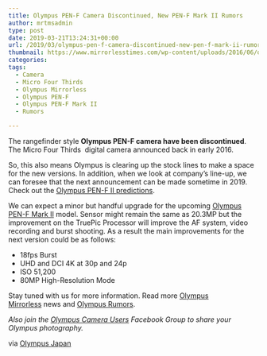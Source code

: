 ```yaml
---
title: Olympus PEN-F Camera Discontinued, New PEN-F Mark II Rumors
author: mrtmsadmin
type: post
date: 2019-03-21T13:24:31+00:00
url: /2019/03/olympus-pen-f-camera-discontinued-new-pen-f-mark-ii-rumors/
thumbnail: https://www.mirrorlesstimes.com/wp-content/uploads/2016/06/olympus-pen-f-reviews.jpg
categories:
tags:
  - Camera
  - Micro Four Thirds
  - Olympus Mirrorless
  - Olympus PEN-F
  - Olympus PEN-F Mark II
  - Rumors

---
```

The rangefinder style **Olympus PEN-F camera have been discontinued**. The Micro Four Thirds  digital camera announced back in early 2016.

So, this also means Olympus is clearing up the stock lines to make a space for the new versions. In addition, when we look at company’s line-up, we can foresee that the next announcement can be made sometime in 2019. Check out the <a href="https://www.dailycameranews.com/2019/01/olympus-pen-f-mark-ii-registered-to-be-announced-in-2019/" target="_blank" rel="noopener">Olympus PEN-F II predictions</a>.<!--more-->

We can expect a minor but handful upgrade for the upcoming <a href="https://www.mirrorlesstimes.com/tags/olympus-pen-f-mark-ii/" target="_blank" rel="noopener" data-wpel-link="internal">Olympus PEN-F Mark II</a> model. Sensor might remain the same as 20.3MP but the improvement on the TruePic Processor will improve the AF system, video recording and burst shooting. As a result the main improvements for the next version could be as follows:

  * 18fps Burst
  * UHD and DCI 4K at 30p and 24p
  * ISO 51,200
  * 80MP High-Resolution Mode

Stay tuned with us for more information. Read more [Olympus Mirrorless][1] news and <a href="https://www.dailycameranews.com/tag/olympus-rumors/" target="_blank" rel="noopener">Olympus Rumors</a>.

_Also join the <a class="ext-link" title="" href="https://www.facebook.com/groups/858035244291979/" target="_blank" rel="external nofollow noopener">Olympus Camera Users</a> Facebook Group to share your Olympus photography._

via <a href="https://shop.olympus-imaging.jp/product-detail/index/proid/667988" target="_blank" rel="nofollow external noopener noreferrer" data-wpel-link="external">Olympus Japan</a>

 [1]: https://www.mirrorlesstimes.com/tags/olympus-mirrorless/